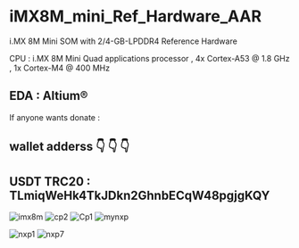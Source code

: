 # iMX8M_mini_Ref_Hardware_AAR
  i.MX 8M Mini SOM with 2/4-GB-LPDDR4 Reference Hardware



CPU : i.MX 8M Mini Quad applications processor , 4x Cortex-A53 @ 1.8 GHz , 1x Cortex-M4 @ 400 MHz

## EDA : Altium®
If anyone wants donate :
## wallet adderss 👇 👇 👇 
## USDT TRC20 : TLmiqWeHk4TkJDkn2GhnbECqW48pgjgKQY

![imx8m](https://user-images.githubusercontent.com/20875467/136380296-03939aa4-e670-4e0c-8cd8-558230ead868.PNG)
![cp2](https://user-images.githubusercontent.com/20875467/136378231-682880b9-eec2-4896-b2ce-605a3ca8bca2.JPG)
![Cp1](https://user-images.githubusercontent.com/20875467/136378313-6321d010-f9d8-41df-92ef-a951aba25257.JPG)
![mynxp](https://user-images.githubusercontent.com/20875467/136378813-556f1c6d-afc5-4a39-9066-3dcc885ff897.JPG)

![nxp1](https://user-images.githubusercontent.com/20875467/136378831-f91145e1-e46c-4d13-a847-c908fa242a8d.JPG)
![nxp7](https://user-images.githubusercontent.com/20875467/136378918-3fca08bc-89f0-42a1-a412-f4b026c2fc4d.JPG)
